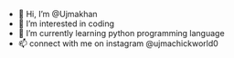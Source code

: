 - 👋 Hi, I’m @Ujmakhan
- 👀 I’m interested in coding 
- 🌱 I’m currently learning python programming language 
- 📫 connect with me on instagram @ujmachickworld0

<!---
Ujmakhan/Ujmakhan is a ✨ special ✨ repository because its `README.md` (this file) appears on your GitHub profile.
You can click the Preview link to take a look at your changes.
--->
